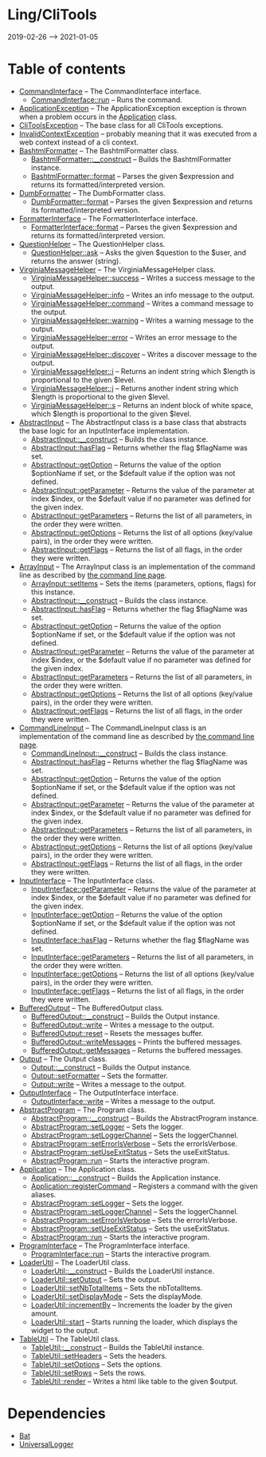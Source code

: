 Ling/CliTools
================
2019-02-26 --> 2021-01-05




Table of contents
===========

- [CommandInterface](https://github.com/lingtalfi/CliTools/blob/master/doc/api/Ling/CliTools/Command/CommandInterface.md) &ndash; The CommandInterface interface.
    - [CommandInterface::run](https://github.com/lingtalfi/CliTools/blob/master/doc/api/Ling/CliTools/Command/CommandInterface/run.md) &ndash; Runs the command.
- [ApplicationException](https://github.com/lingtalfi/CliTools/blob/master/doc/api/Ling/CliTools/Exception/ApplicationException.md) &ndash; The ApplicationException exception is thrown when a problem occurs in the [Application](https://github.com/lingtalfi/CliTools/blob/master/doc/api/Ling/CliTools/Program/Application.md) class.
- [CliToolsException](https://github.com/lingtalfi/CliTools/blob/master/doc/api/Ling/CliTools/Exception/CliToolsException.md) &ndash; The base class for all CliTools exceptions.
- [InvalidContextException](https://github.com/lingtalfi/CliTools/blob/master/doc/api/Ling/CliTools/Exception/InvalidContextException.md) &ndash;          probably meaning that it was executed from a web context instead of a cli context.
- [BashtmlFormatter](https://github.com/lingtalfi/CliTools/blob/master/doc/api/Ling/CliTools/Formatter/BashtmlFormatter.md) &ndash; The BashtmlFormatter class.
    - [BashtmlFormatter::__construct](https://github.com/lingtalfi/CliTools/blob/master/doc/api/Ling/CliTools/Formatter/BashtmlFormatter/__construct.md) &ndash; Builds the BashtmlFormatter instance.
    - [BashtmlFormatter::format](https://github.com/lingtalfi/CliTools/blob/master/doc/api/Ling/CliTools/Formatter/BashtmlFormatter/format.md) &ndash; Parses the given $expression and returns its formatted/interpreted version.
- [DumbFormatter](https://github.com/lingtalfi/CliTools/blob/master/doc/api/Ling/CliTools/Formatter/DumbFormatter.md) &ndash; The DumbFormatter class.
    - [DumbFormatter::format](https://github.com/lingtalfi/CliTools/blob/master/doc/api/Ling/CliTools/Formatter/DumbFormatter/format.md) &ndash; Parses the given $expression and returns its formatted/interpreted version.
- [FormatterInterface](https://github.com/lingtalfi/CliTools/blob/master/doc/api/Ling/CliTools/Formatter/FormatterInterface.md) &ndash; The FormatterInterface interface.
    - [FormatterInterface::format](https://github.com/lingtalfi/CliTools/blob/master/doc/api/Ling/CliTools/Formatter/FormatterInterface/format.md) &ndash; Parses the given $expression and returns its formatted/interpreted version.
- [QuestionHelper](https://github.com/lingtalfi/CliTools/blob/master/doc/api/Ling/CliTools/Helper/QuestionHelper.md) &ndash; The QuestionHelper class.
    - [QuestionHelper::ask](https://github.com/lingtalfi/CliTools/blob/master/doc/api/Ling/CliTools/Helper/QuestionHelper/ask.md) &ndash; Asks the given $question to the $user, and returns the answer (string).
- [VirginiaMessageHelper](https://github.com/lingtalfi/CliTools/blob/master/doc/api/Ling/CliTools/Helper/VirginiaMessageHelper.md) &ndash; The VirginiaMessageHelper class.
    - [VirginiaMessageHelper::success](https://github.com/lingtalfi/CliTools/blob/master/doc/api/Ling/CliTools/Helper/VirginiaMessageHelper/success.md) &ndash; Writes a success message to the output.
    - [VirginiaMessageHelper::info](https://github.com/lingtalfi/CliTools/blob/master/doc/api/Ling/CliTools/Helper/VirginiaMessageHelper/info.md) &ndash; Writes an info message to the output.
    - [VirginiaMessageHelper::command](https://github.com/lingtalfi/CliTools/blob/master/doc/api/Ling/CliTools/Helper/VirginiaMessageHelper/command.md) &ndash; Writes a command message to the output.
    - [VirginiaMessageHelper::warning](https://github.com/lingtalfi/CliTools/blob/master/doc/api/Ling/CliTools/Helper/VirginiaMessageHelper/warning.md) &ndash; Writes a warning message to the output.
    - [VirginiaMessageHelper::error](https://github.com/lingtalfi/CliTools/blob/master/doc/api/Ling/CliTools/Helper/VirginiaMessageHelper/error.md) &ndash; Writes an error message to the output.
    - [VirginiaMessageHelper::discover](https://github.com/lingtalfi/CliTools/blob/master/doc/api/Ling/CliTools/Helper/VirginiaMessageHelper/discover.md) &ndash; Writes a discover message to the output.
    - [VirginiaMessageHelper::i](https://github.com/lingtalfi/CliTools/blob/master/doc/api/Ling/CliTools/Helper/VirginiaMessageHelper/i.md) &ndash; Returns an indent string which $length is proportional to the given $level.
    - [VirginiaMessageHelper::j](https://github.com/lingtalfi/CliTools/blob/master/doc/api/Ling/CliTools/Helper/VirginiaMessageHelper/j.md) &ndash; Returns another indent string which $length is proportional to the given $level.
    - [VirginiaMessageHelper::s](https://github.com/lingtalfi/CliTools/blob/master/doc/api/Ling/CliTools/Helper/VirginiaMessageHelper/s.md) &ndash; Returns an indent block of white space, which $length is proportional to the given $level.
- [AbstractInput](https://github.com/lingtalfi/CliTools/blob/master/doc/api/Ling/CliTools/Input/AbstractInput.md) &ndash; The AbstractInput class is a base class that abstracts the base logic for an InputInterface implementation.
    - [AbstractInput::__construct](https://github.com/lingtalfi/CliTools/blob/master/doc/api/Ling/CliTools/Input/AbstractInput/__construct.md) &ndash; Builds the class instance.
    - [AbstractInput::hasFlag](https://github.com/lingtalfi/CliTools/blob/master/doc/api/Ling/CliTools/Input/AbstractInput/hasFlag.md) &ndash; Returns whether the flag $flagName was set.
    - [AbstractInput::getOption](https://github.com/lingtalfi/CliTools/blob/master/doc/api/Ling/CliTools/Input/AbstractInput/getOption.md) &ndash; Returns the value of the option $optionName if set, or the $default value if the option was not defined.
    - [AbstractInput::getParameter](https://github.com/lingtalfi/CliTools/blob/master/doc/api/Ling/CliTools/Input/AbstractInput/getParameter.md) &ndash; Returns the value of the parameter at index $index, or the $default value if no parameter was defined for the given index.
    - [AbstractInput::getParameters](https://github.com/lingtalfi/CliTools/blob/master/doc/api/Ling/CliTools/Input/AbstractInput/getParameters.md) &ndash; Returns the list of all parameters, in the order they were written.
    - [AbstractInput::getOptions](https://github.com/lingtalfi/CliTools/blob/master/doc/api/Ling/CliTools/Input/AbstractInput/getOptions.md) &ndash; Returns the list of all options (key/value pairs), in the order they were written.
    - [AbstractInput::getFlags](https://github.com/lingtalfi/CliTools/blob/master/doc/api/Ling/CliTools/Input/AbstractInput/getFlags.md) &ndash; Returns the list of all flags, in the order they were written.
- [ArrayInput](https://github.com/lingtalfi/CliTools/blob/master/doc/api/Ling/CliTools/Input/ArrayInput.md) &ndash; The ArrayInput class is an implementation of the command line as described by [the command line page](https://github.com/lingtalfi/CliTools/blob/master/doc/pages/command-line.md).
    - [ArrayInput::setItems](https://github.com/lingtalfi/CliTools/blob/master/doc/api/Ling/CliTools/Input/ArrayInput/setItems.md) &ndash; Sets the items (parameters, options, flags) for this instance.
    - [AbstractInput::__construct](https://github.com/lingtalfi/CliTools/blob/master/doc/api/Ling/CliTools/Input/AbstractInput/__construct.md) &ndash; Builds the class instance.
    - [AbstractInput::hasFlag](https://github.com/lingtalfi/CliTools/blob/master/doc/api/Ling/CliTools/Input/AbstractInput/hasFlag.md) &ndash; Returns whether the flag $flagName was set.
    - [AbstractInput::getOption](https://github.com/lingtalfi/CliTools/blob/master/doc/api/Ling/CliTools/Input/AbstractInput/getOption.md) &ndash; Returns the value of the option $optionName if set, or the $default value if the option was not defined.
    - [AbstractInput::getParameter](https://github.com/lingtalfi/CliTools/blob/master/doc/api/Ling/CliTools/Input/AbstractInput/getParameter.md) &ndash; Returns the value of the parameter at index $index, or the $default value if no parameter was defined for the given index.
    - [AbstractInput::getParameters](https://github.com/lingtalfi/CliTools/blob/master/doc/api/Ling/CliTools/Input/AbstractInput/getParameters.md) &ndash; Returns the list of all parameters, in the order they were written.
    - [AbstractInput::getOptions](https://github.com/lingtalfi/CliTools/blob/master/doc/api/Ling/CliTools/Input/AbstractInput/getOptions.md) &ndash; Returns the list of all options (key/value pairs), in the order they were written.
    - [AbstractInput::getFlags](https://github.com/lingtalfi/CliTools/blob/master/doc/api/Ling/CliTools/Input/AbstractInput/getFlags.md) &ndash; Returns the list of all flags, in the order they were written.
- [CommandLineInput](https://github.com/lingtalfi/CliTools/blob/master/doc/api/Ling/CliTools/Input/CommandLineInput.md) &ndash; The CommandLineInput class is an implementation of the command line as described by [the command line page](https://github.com/lingtalfi/CliTools/blob/master/doc/pages/command-line.md).
    - [CommandLineInput::__construct](https://github.com/lingtalfi/CliTools/blob/master/doc/api/Ling/CliTools/Input/CommandLineInput/__construct.md) &ndash; Builds the class instance.
    - [AbstractInput::hasFlag](https://github.com/lingtalfi/CliTools/blob/master/doc/api/Ling/CliTools/Input/AbstractInput/hasFlag.md) &ndash; Returns whether the flag $flagName was set.
    - [AbstractInput::getOption](https://github.com/lingtalfi/CliTools/blob/master/doc/api/Ling/CliTools/Input/AbstractInput/getOption.md) &ndash; Returns the value of the option $optionName if set, or the $default value if the option was not defined.
    - [AbstractInput::getParameter](https://github.com/lingtalfi/CliTools/blob/master/doc/api/Ling/CliTools/Input/AbstractInput/getParameter.md) &ndash; Returns the value of the parameter at index $index, or the $default value if no parameter was defined for the given index.
    - [AbstractInput::getParameters](https://github.com/lingtalfi/CliTools/blob/master/doc/api/Ling/CliTools/Input/AbstractInput/getParameters.md) &ndash; Returns the list of all parameters, in the order they were written.
    - [AbstractInput::getOptions](https://github.com/lingtalfi/CliTools/blob/master/doc/api/Ling/CliTools/Input/AbstractInput/getOptions.md) &ndash; Returns the list of all options (key/value pairs), in the order they were written.
    - [AbstractInput::getFlags](https://github.com/lingtalfi/CliTools/blob/master/doc/api/Ling/CliTools/Input/AbstractInput/getFlags.md) &ndash; Returns the list of all flags, in the order they were written.
- [InputInterface](https://github.com/lingtalfi/CliTools/blob/master/doc/api/Ling/CliTools/Input/InputInterface.md) &ndash; The InputInterface class.
    - [InputInterface::getParameter](https://github.com/lingtalfi/CliTools/blob/master/doc/api/Ling/CliTools/Input/InputInterface/getParameter.md) &ndash; Returns the value of the parameter at index $index, or the $default value if no parameter was defined for the given index.
    - [InputInterface::getOption](https://github.com/lingtalfi/CliTools/blob/master/doc/api/Ling/CliTools/Input/InputInterface/getOption.md) &ndash; Returns the value of the option $optionName if set, or the $default value if the option was not defined.
    - [InputInterface::hasFlag](https://github.com/lingtalfi/CliTools/blob/master/doc/api/Ling/CliTools/Input/InputInterface/hasFlag.md) &ndash; Returns whether the flag $flagName was set.
    - [InputInterface::getParameters](https://github.com/lingtalfi/CliTools/blob/master/doc/api/Ling/CliTools/Input/InputInterface/getParameters.md) &ndash; Returns the list of all parameters, in the order they were written.
    - [InputInterface::getOptions](https://github.com/lingtalfi/CliTools/blob/master/doc/api/Ling/CliTools/Input/InputInterface/getOptions.md) &ndash; Returns the list of all options (key/value pairs), in the order they were written.
    - [InputInterface::getFlags](https://github.com/lingtalfi/CliTools/blob/master/doc/api/Ling/CliTools/Input/InputInterface/getFlags.md) &ndash; Returns the list of all flags, in the order they were written.
- [BufferedOutput](https://github.com/lingtalfi/CliTools/blob/master/doc/api/Ling/CliTools/Output/BufferedOutput.md) &ndash; The BufferedOutput class.
    - [BufferedOutput::__construct](https://github.com/lingtalfi/CliTools/blob/master/doc/api/Ling/CliTools/Output/BufferedOutput/__construct.md) &ndash; Builds the Output instance.
    - [BufferedOutput::write](https://github.com/lingtalfi/CliTools/blob/master/doc/api/Ling/CliTools/Output/BufferedOutput/write.md) &ndash; Writes a message to the output.
    - [BufferedOutput::reset](https://github.com/lingtalfi/CliTools/blob/master/doc/api/Ling/CliTools/Output/BufferedOutput/reset.md) &ndash; Resets the messages buffer.
    - [BufferedOutput::writeMessages](https://github.com/lingtalfi/CliTools/blob/master/doc/api/Ling/CliTools/Output/BufferedOutput/writeMessages.md) &ndash; Prints the buffered messages.
    - [BufferedOutput::getMessages](https://github.com/lingtalfi/CliTools/blob/master/doc/api/Ling/CliTools/Output/BufferedOutput/getMessages.md) &ndash; Returns the buffered messages.
- [Output](https://github.com/lingtalfi/CliTools/blob/master/doc/api/Ling/CliTools/Output/Output.md) &ndash; The Output class.
    - [Output::__construct](https://github.com/lingtalfi/CliTools/blob/master/doc/api/Ling/CliTools/Output/Output/__construct.md) &ndash; Builds the Output instance.
    - [Output::setFormatter](https://github.com/lingtalfi/CliTools/blob/master/doc/api/Ling/CliTools/Output/Output/setFormatter.md) &ndash; Sets the formatter.
    - [Output::write](https://github.com/lingtalfi/CliTools/blob/master/doc/api/Ling/CliTools/Output/Output/write.md) &ndash; Writes a message to the output.
- [OutputInterface](https://github.com/lingtalfi/CliTools/blob/master/doc/api/Ling/CliTools/Output/OutputInterface.md) &ndash; The OutputInterface interface.
    - [OutputInterface::write](https://github.com/lingtalfi/CliTools/blob/master/doc/api/Ling/CliTools/Output/OutputInterface/write.md) &ndash; Writes a message to the output.
- [AbstractProgram](https://github.com/lingtalfi/CliTools/blob/master/doc/api/Ling/CliTools/Program/AbstractProgram.md) &ndash; The Program class.
    - [AbstractProgram::__construct](https://github.com/lingtalfi/CliTools/blob/master/doc/api/Ling/CliTools/Program/AbstractProgram/__construct.md) &ndash; Builds the AbstractProgram instance.
    - [AbstractProgram::setLogger](https://github.com/lingtalfi/CliTools/blob/master/doc/api/Ling/CliTools/Program/AbstractProgram/setLogger.md) &ndash; Sets the logger.
    - [AbstractProgram::setLoggerChannel](https://github.com/lingtalfi/CliTools/blob/master/doc/api/Ling/CliTools/Program/AbstractProgram/setLoggerChannel.md) &ndash; Sets the loggerChannel.
    - [AbstractProgram::setErrorIsVerbose](https://github.com/lingtalfi/CliTools/blob/master/doc/api/Ling/CliTools/Program/AbstractProgram/setErrorIsVerbose.md) &ndash; Sets the errorIsVerbose.
    - [AbstractProgram::setUseExitStatus](https://github.com/lingtalfi/CliTools/blob/master/doc/api/Ling/CliTools/Program/AbstractProgram/setUseExitStatus.md) &ndash; Sets the useExitStatus.
    - [AbstractProgram::run](https://github.com/lingtalfi/CliTools/blob/master/doc/api/Ling/CliTools/Program/AbstractProgram/run.md) &ndash; Starts the interactive program.
- [Application](https://github.com/lingtalfi/CliTools/blob/master/doc/api/Ling/CliTools/Program/Application.md) &ndash; The Application class.
    - [Application::__construct](https://github.com/lingtalfi/CliTools/blob/master/doc/api/Ling/CliTools/Program/Application/__construct.md) &ndash; Builds the Application instance.
    - [Application::registerCommand](https://github.com/lingtalfi/CliTools/blob/master/doc/api/Ling/CliTools/Program/Application/registerCommand.md) &ndash; Registers a command with the given aliases.
    - [AbstractProgram::setLogger](https://github.com/lingtalfi/CliTools/blob/master/doc/api/Ling/CliTools/Program/AbstractProgram/setLogger.md) &ndash; Sets the logger.
    - [AbstractProgram::setLoggerChannel](https://github.com/lingtalfi/CliTools/blob/master/doc/api/Ling/CliTools/Program/AbstractProgram/setLoggerChannel.md) &ndash; Sets the loggerChannel.
    - [AbstractProgram::setErrorIsVerbose](https://github.com/lingtalfi/CliTools/blob/master/doc/api/Ling/CliTools/Program/AbstractProgram/setErrorIsVerbose.md) &ndash; Sets the errorIsVerbose.
    - [AbstractProgram::setUseExitStatus](https://github.com/lingtalfi/CliTools/blob/master/doc/api/Ling/CliTools/Program/AbstractProgram/setUseExitStatus.md) &ndash; Sets the useExitStatus.
    - [AbstractProgram::run](https://github.com/lingtalfi/CliTools/blob/master/doc/api/Ling/CliTools/Program/AbstractProgram/run.md) &ndash; Starts the interactive program.
- [ProgramInterface](https://github.com/lingtalfi/CliTools/blob/master/doc/api/Ling/CliTools/Program/ProgramInterface.md) &ndash; The ProgramInterface interface.
    - [ProgramInterface::run](https://github.com/lingtalfi/CliTools/blob/master/doc/api/Ling/CliTools/Program/ProgramInterface/run.md) &ndash; Starts the interactive program.
- [LoaderUtil](https://github.com/lingtalfi/CliTools/blob/master/doc/api/Ling/CliTools/Util/LoaderUtil.md) &ndash; The LoaderUtil class.
    - [LoaderUtil::__construct](https://github.com/lingtalfi/CliTools/blob/master/doc/api/Ling/CliTools/Util/LoaderUtil/__construct.md) &ndash; Builds the LoaderUtil instance.
    - [LoaderUtil::setOutput](https://github.com/lingtalfi/CliTools/blob/master/doc/api/Ling/CliTools/Util/LoaderUtil/setOutput.md) &ndash; Sets the output.
    - [LoaderUtil::setNbTotalItems](https://github.com/lingtalfi/CliTools/blob/master/doc/api/Ling/CliTools/Util/LoaderUtil/setNbTotalItems.md) &ndash; Sets the nbTotalItems.
    - [LoaderUtil::setDisplayMode](https://github.com/lingtalfi/CliTools/blob/master/doc/api/Ling/CliTools/Util/LoaderUtil/setDisplayMode.md) &ndash; Sets the displayMode.
    - [LoaderUtil::incrementBy](https://github.com/lingtalfi/CliTools/blob/master/doc/api/Ling/CliTools/Util/LoaderUtil/incrementBy.md) &ndash; Increments the loader by the given amount.
    - [LoaderUtil::start](https://github.com/lingtalfi/CliTools/blob/master/doc/api/Ling/CliTools/Util/LoaderUtil/start.md) &ndash; Starts running the loader, which displays the widget to the output.
- [TableUtil](https://github.com/lingtalfi/CliTools/blob/master/doc/api/Ling/CliTools/Util/TableUtil.md) &ndash; The TableUtil class.
    - [TableUtil::__construct](https://github.com/lingtalfi/CliTools/blob/master/doc/api/Ling/CliTools/Util/TableUtil/__construct.md) &ndash; Builds the TableUtil instance.
    - [TableUtil::setHeaders](https://github.com/lingtalfi/CliTools/blob/master/doc/api/Ling/CliTools/Util/TableUtil/setHeaders.md) &ndash; Sets the headers.
    - [TableUtil::setOptions](https://github.com/lingtalfi/CliTools/blob/master/doc/api/Ling/CliTools/Util/TableUtil/setOptions.md) &ndash; Sets the options.
    - [TableUtil::setRows](https://github.com/lingtalfi/CliTools/blob/master/doc/api/Ling/CliTools/Util/TableUtil/setRows.md) &ndash; Sets the rows.
    - [TableUtil::render](https://github.com/lingtalfi/CliTools/blob/master/doc/api/Ling/CliTools/Util/TableUtil/render.md) &ndash; Writes a html like table to the given $output.


Dependencies
============
- [Bat](https://github.com/lingtalfi/Bat)
- [UniversalLogger](https://github.com/lingtalfi/UniversalLogger)


